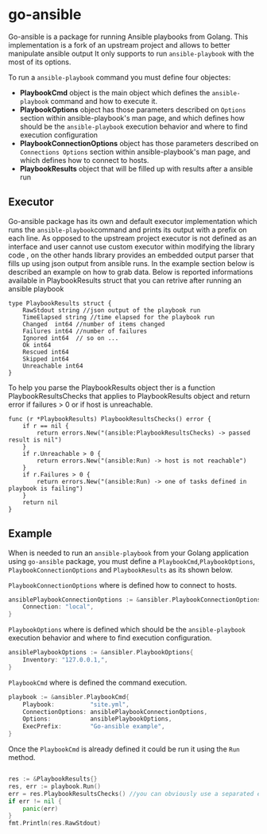 # go-ansible

Go-ansible is a package for running Ansible playbooks from Golang.
This implementation is a fork of an upstream project and allows to better manipulate ansible output
It only supports to run `ansible-playbook` with the most of its options.

To run a `ansible-playbook` command you must define four objectes:
- **PlaybookCmd** object is the main object which defines the `ansible-playbook` command and how to execute it.
- **PlaybookOptions** object has those parameters described on `Options` section within ansible-playbook's man page, and which defines how should be the `ansible-playbook` execution behavior and where to find execution configuration
- **PlaybookConnectionOptions** object has those parameters described on `Connections Options` section within ansible-playbook's man page, and which defines how to connect to hosts.
- **PlaybookResults** object that will be filled up with results after a ansible run

## Executor
Go-ansible package has its own and default executor implementation which runs the `ansible-playbook`command and prints its output with a prefix on each line.
As opposed to the upstream project executor is not defined as an interface and user cannot use custom executor within modifying the library code , on the other hands library provides an embedded output parser that fills up using json output from ansible runs. In the example section below is described an example on how to grab data. Below is reported informations available in PlaybookResults struct that you can retrive after running an ansible playbook
```
type PlaybookResults struct {
	RawStdout string //json output of the playbook run
	TimeElapsed string //time elapsed for the playbook run
	Changed  int64 //number of items changed
    Failures int64 //number of failures
    Ignored int64  // so on ...
    Ok int64
    Rescued int64
    Skipped int64
    Unreachable int64
}
```
To help you parse the PlaybookResults object ther is a function PlaybookResultsChecks that applies to PlaybookResults object and return error if failures > 0 or if host is unreachable.
```
func (r *PlaybookResults) PlaybookResultsChecks() error {
	if r == nil {
		return errors.New("(ansible:PlaybookResultsChecks) -> passed result is nil")
	}
	if r.Unreachable > 0 {
		return errors.New("(ansible:Run) -> host is not reachable")
	}
	if r.Failures > 0 {
		return errors.New("(ansible:Run) -> one of tasks defined in playbook is failing")
	}
	return nil
}
```

## Example

When is needed to run an `ansible-playbook` from your Golang application using `go-ansible` package, you must define a `PlaybookCmd`,`PlaybookOptions`, `PlaybookConnectionOptions` and `PlaybookResults` as its shown below.


`PlaybookConnectionOptions` where is defined how to connect to hosts.
```go
ansiblePlaybookConnectionOptions := &ansibler.PlaybookConnectionOptions{
	Connection: "local",
}
```

`PlaybookOptions` where is defined which should be the `ansible-playbook` execution behavior and where to find execution configuration.
```go
ansiblePlaybookOptions := &ansibler.PlaybookOptions{
    Inventory: "127.0.0.1,",
}
```

`PlaybookCmd` where is defined the command execution.
```go
playbook := &ansibler.PlaybookCmd{
    Playbook:          "site.yml",
    ConnectionOptions: ansiblePlaybookConnectionOptions,
    Options:           ansiblePlaybookOptions,
    ExecPrefix:        "Go-ansible example",
}
```

Once the `PlaybookCmd` is already defined it could be run it using the `Run` method.
```go

res := &PlaybookResults{}
res, err := playbook.Run()
err = res.PlaybookResultsChecks() //you can obviously use a separated err var
if err != nil {
    panic(err)
}
fmt.Println(res.RawStdout)
```
